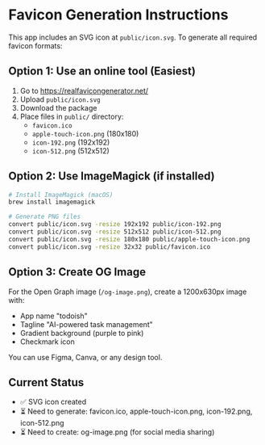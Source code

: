 # Favicon Generation Instructions

This app includes an SVG icon at `public/icon.svg`. To generate all required favicon formats:

## Option 1: Use an online tool (Easiest)

1. Go to https://realfavicongenerator.net/
2. Upload `public/icon.svg`
3. Download the package
4. Place files in `public/` directory:
   - `favicon.ico`
   - `apple-touch-icon.png` (180x180)
   - `icon-192.png` (192x192)
   - `icon-512.png` (512x512)

## Option 2: Use ImageMagick (if installed)

```bash
# Install ImageMagick (macOS)
brew install imagemagick

# Generate PNG files
convert public/icon.svg -resize 192x192 public/icon-192.png
convert public/icon.svg -resize 512x512 public/icon-512.png
convert public/icon.svg -resize 180x180 public/apple-touch-icon.png
convert public/icon.svg -resize 32x32 public/favicon.ico
```

## Option 3: Create OG Image

For the Open Graph image (`/og-image.png`), create a 1200x630px image with:

- App name "todoish"
- Tagline "AI-powered task management"
- Gradient background (purple to pink)
- Checkmark icon

You can use Figma, Canva, or any design tool.

## Current Status

- ✅ SVG icon created
- ⏳ Need to generate: favicon.ico, apple-touch-icon.png, icon-192.png, icon-512.png
- ⏳ Need to create: og-image.png (for social media sharing)
